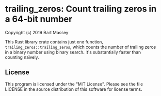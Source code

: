 # trailing_zeros: Count trailing zeros in a 64-bit number
Copyright (c) 2019 Bart Massey

This Rust library crate contains just one function,
`trailing_zeros::trailing_zeros`, which counts the number of
trailing zeros in a binary number using binary search. It's
substantially faster than counting naïvely.

## License

This program is licensed under the "MIT License".  Please
see the file LICENSE in the source distribution of this
software for license terms.
